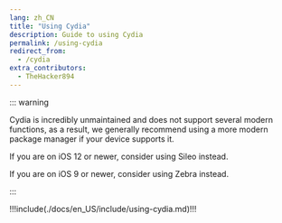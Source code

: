 ```yaml
---
lang: zh_CN
title: "Using Cydia"
description: Guide to using Cydia
permalink: /using-cydia
redirect_from:
  - /cydia
extra_contributors:
  - TheHacker894
---
```


::: warning

Cydia is incredibly unmaintained and does not support several modern functions, as a result, we generally recommend using a more modern package manager if your device supports it. 

If you are on iOS 12 or newer, consider using <router-link to="/installing-sileo">Sileo</router-link> instead.

If you are on iOS 9 or newer, consider using <router-link to="/installing-zebra">Zebra</router-link> instead.

:::

!!!include(./docs/en_US/include/using-cydia.md)!!!